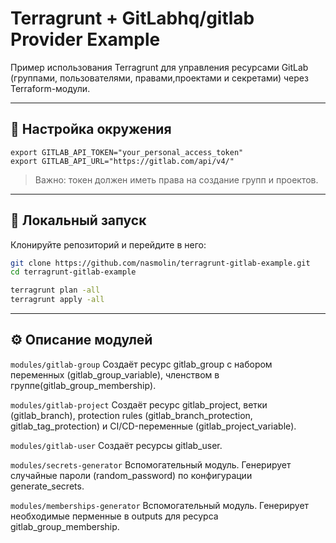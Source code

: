 # Terragrunt + GitLabhq/gitlab Provider Example

Пример использования Terragrunt для управления ресурсами GitLab (группами, пользователями, правами,проектами и секретами) через Terraform-модули.

---

## 🔑 Настройка окружения

```
export GITLAB_API_TOKEN="your_personal_access_token"
export GITLAB_API_URL="https://gitlab.com/api/v4/"
```
> Важно: токен должен иметь права на создание групп и проектов.

---

## 🚀 Локальный запуск

Клонируйте репозиторий и перейдите в него:

```bash
git clone https://github.com/nasmolin/terragrunt-gitlab-example.git
cd terragrunt-gitlab-example
```

```bash
terragrunt plan -all
terragrunt apply -all
```

---

## ⚙️ Описание модулей
`modules/gitlab-group`
Создаёт ресурс gitlab_group с набором переменных (gitlab_group_variable), членством в группе(gitlab_group_membership).

`modules/gitlab-project`
Создаёт ресурс gitlab_project, ветки (gitlab_branch), protection rules (gitlab_branch_protection, gitlab_tag_protection) и CI/CD-переменные (gitlab_project_variable).

`modules/gitlab-user`
Создаёт ресурсы gitlab_user.

`modules/secrets-generator`
Вспомогательный модуль. Генерирует случайные пароли (random_password) по конфигурации generate_secrets.

`modules/memberships-generator`
Вспомогательный модуль. Генерирует необходимые перменные в outputs для ресурса gitlab_group_membership.
